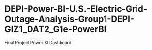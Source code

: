 # DEPI-Power-BI-U.S.-Electric-Grid-Outage-Analysis-Group1-DEPI-GIZ1_DAT2_G1e-PowerBI
Final Project Power BI Dashboard
